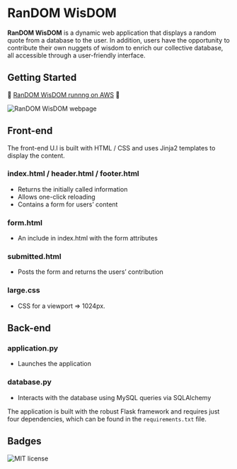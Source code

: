 # RanDOM WisDOM

**RanDOM WisDOM** is a dynamic web application that displays a random quote from a database to the user. In addition, users have the opportunity to contribute their own nuggets of wisdom to enrich our collective database, all accessible through a user-friendly interface.

## Getting Started

🚀 [RanDOM WisDOM runnng on AWS](http://random-wisdom.eu-west-2.elasticbeanstalk.com/) 🚀

![RanDOM WisDOM webpage](https://www.followcrom.online/embeds/gh_domdom_readme.jpg "RanDOM WisDOM webpage")

## Front-end

The front-end U.I is built with HTML / CSS and uses Jinja2 templates to display the content.

### index.html / header.html / footer.html

- Returns the initially called information
- Allows one-click reloading
- Contains a form for users’ content

### form.html

- An include in index.html with the form attributes

### submitted.html

- Posts the form and returns the users’ contribution

### large.css

- CSS for a viewport => 1024px.

## Back-end

### application.py

- Launches the application

### database.py

- Interacts with the database using MySQL queries via SQLAlchemy

The application is built with the robust Flask framework and requires just four dependencies, which can be found in the `requirements.txt` file.

## Badges

![MIT license](https://badgen.net/badge/license/MIT/blue)
